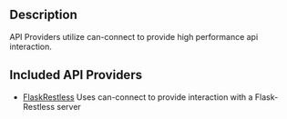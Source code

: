<!--

@page apiProvider API Provider
@parent Home.providers
@group apiProvider.types Types
@group apiProvider.providers API Providers

-->

## Description

API Providers utilize can-connect to provide high performance api interaction.

## Included API Providers

 * [FlaskRestless](FlaskConnectFactory) Uses can-connect to provide interaction with a Flask-Restless server
